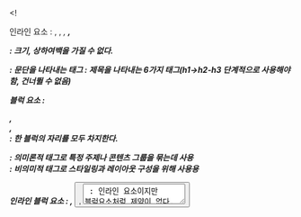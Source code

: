 <!

인라인 요소
: <a>, <span>, <em>, <strong>, <p>
: 크기, 상하여백을 가질 수 없다.
  <p> : 문단을 나타내는 태그
  <h1~h6> : 제목을 나타내는 6가지 태그(h1->h2-h3 단계적으로 사용해야함, 건너뛸 수 없음)
 
블럭 요소
: <div>, <section>, <article>
: 한 블럭의 자리를 모두 차지한다.
  <section> : 의미론적 태그로 특정 주제나 콘텐츠 그룹을 묶는데 사용
  <div> : 비의미적 태그로 스타일링과 레이아웃 구성을 위해 사용용

인라인 블럭 요소
: <img>, <button>, <textarea>
: 인라인 요소이지만 블럭요소처럼 제약이 없다.
  <img> : 이미지 태그(src로 이미지 위치를 지정하고 alt로 이미지를 대채하는 설명글을 입력)
  <button> : 버튼 태그그

콘텐츠(Contents) : 시작태그와 종료태그 사이에 있는 콘텐츠를 의미한다.
패딩(Padding) : 콘텐츠와 테두리 사이의 간격(안쪽의 여백, 음수값 지정X)
  : px, em, rem을 단위로 사용
  : 축약형(상, 우, 하, 좌)
  : 방향지정(padding-top, padding-right, padding-bottom, padding-left)
테두리(Border) : 박스영역 테두리 부분, 박스크기의 경계선을 의미 border를 기준으로 paddig(안쪽 여백), margin(바깥쪽 여백)이 결정됨
  : width(px로 두께를 지정, 기본값 3px)
  : style(solid, dashed, dotted, double을 주로 사용, 기본값: none)
  : color
마진(Margin) : 테두리 바깥쪽 여백을 의미
  : px, em, rem을 단위로 사용, auto로 정렬 맞출 수 있음
  : 축약형(상, 우, 하, 좌)
  : 방향지정(margin-top, margin-right, margin-bottom, margin-left)
  : 정렬(margin: 0 auto-좌우중앙정렬 / margin: auto 0-상하중앙정렬 / margin: 0 0 0 auto-우측정렬)

자바스크립트
1. 요소 찾기
document.getElementByld("id") : 해당하는 ID 요소 하나를 선택
document.querySelector("css selector") : 해당하는 첫번째 요소를 찾음(CSS 셀렉터 방식)
document.querySelectorAII("css selector") : 해당하는 모든 요소를 찾아서 NodeList로 반환(CSS 셀렉터 방식)
document.body : <body>태그를 선택

2. 콘텐츠 조작
element.textContent : 요소의 콘텐츠를 지정하는 텍스트로 변경
element.innerHTML : 요소의 콘텐츠를 html 태그와 텍스트 둘 다 변경

3. 속성 조작
element.setAttribute('속성명', '값') : 요소의 속성을 추가하거나 수정
element.getAttribute : 요소의 속성에 지정된 값을 읽어올 수 있음

4. 스타일 및 클래스 조작하기
element.style.property : property에 css 속성명을 직접 적어서 변경 
element.classList.method() : method() 자리에 add, remove, toggle, replse, contains 등 다양한 메소드를 지정해 class 제어

5. 이벤트리스너 등록하기
element.addEventListener('event', fucntion) : 이벤트의 종류는 문자열로 넣으며 click, mouseenter, scroll, change 등 다양하게 지정 가능





